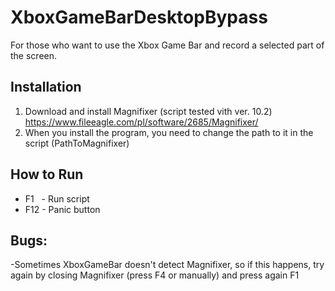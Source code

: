 # XboxGameBarDesktopBypass
For those who want to use the Xbox Game Bar and record a selected part of the screen.

## Installation
1) Download and install Magnifixer (script tested vith ver. 10.2) https://www.fileeagle.com/pl/software/2685/Magnifixer/
2) When you install the program, you need to change the path to it in the script (PathToMagnifixer)

## How to Run
- F1 ‎ ‎ ‎- Run script
- F12 - Panic button

## Bugs:
-Sometimes XboxGameBar doesn't detect Magnifixer, so if this happens, try again by closing Magnifixer (press F4 or manually) and press again F1
